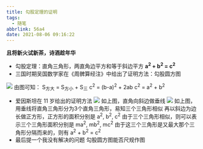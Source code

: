 ```yaml
---
title: 勾股定理的证明
tags:
  - 随笔
abbrlink: 56a4
date: 2021-08-06 09:16:22
---
```

**且将新火试新茶，诗酒趁年华**
<!--more-->
- 勾股定理：直角三角形，两直角边平方和等于斜边平方 **a<sup>2</sup> + b<sup>2</sup> = c<sup>2</sup>**
- 三国时期吴国数学家在《周髀算经注》中给出了证明方法：勾股圆方图

![](https://gitee.com/buxiaoxing/image-bed/raw/master/img/1747833-20200709104651768-62284507.png)
由图可知：
S<sub>方大</sub> = S<sub>方小</sub> + S<sub>三</sub>
c<sup>2</sup> = (b-a)<sup>2</sup> + 2ab
c<sup>2</sup> = a<sup>2</sup> + b<sup>2</sup>
- 爱因斯坦在 11 岁给出的证明方法
![](https://gitee.com/buxiaoxing/image-bed/raw/master/img/1747833-20200709105758435-402105058.png)
如上图，直角向斜边做垂线
![](https://gitee.com/buxiaoxing/image-bed/raw/master/img/1747833-20200709110036468-792623180.png)
如上图，用垂线将直角三角形分为3个直角三角形，易知三个三角形相似
再以斜边为边长做正方形，正方形的面积分别是 a<sup>2</sup>, b<sup>2</sup>, c<sup>2</sup>
由于三个三角形相似，则可以表示三个三角形面积分别是 ma<sup>2</sup>, mb<sup>2</sup>, mc<sup>2</sup>
由于这三个三角形是又最大那个三角形分隔而来的，则有 a<sup>2</sup> + b<sup>2</sup> = c<sup>2</sup>
- 最后提一个我没有解决的问题
勾股圆方图能否尺规作图

